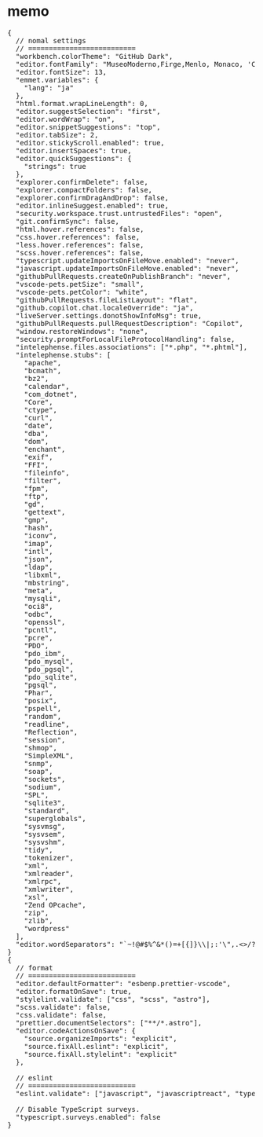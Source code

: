 # memo

<pre>
{
  // nomal settings
  // ==========================
  "workbench.colorTheme": "GitHub Dark",
  "editor.fontFamily": "MuseoModerno,Firge,Menlo, Monaco, 'Courier New', monospace",
  "editor.fontSize": 13,
  "emmet.variables": {
    "lang": "ja"
  },
  "html.format.wrapLineLength": 0,
  "editor.suggestSelection": "first",
  "editor.wordWrap": "on",
  "editor.snippetSuggestions": "top",
  "editor.tabSize": 2,
  "editor.stickyScroll.enabled": true,
  "editor.insertSpaces": true,
  "editor.quickSuggestions": {
    "strings": true
  },
  "explorer.confirmDelete": false,
  "explorer.compactFolders": false,
  "explorer.confirmDragAndDrop": false,
  "editor.inlineSuggest.enabled": true,
  "security.workspace.trust.untrustedFiles": "open",
  "git.confirmSync": false,
  "html.hover.references": false,
  "css.hover.references": false,
  "less.hover.references": false,
  "scss.hover.references": false,
  "typescript.updateImportsOnFileMove.enabled": "never",
  "javascript.updateImportsOnFileMove.enabled": "never",
  "githubPullRequests.createOnPublishBranch": "never",
  "vscode-pets.petSize": "small",
  "vscode-pets.petColor": "white",
  "githubPullRequests.fileListLayout": "flat",
  "github.copilot.chat.localeOverride": "ja",
  "liveServer.settings.donotShowInfoMsg": true,
  "githubPullRequests.pullRequestDescription": "Copilot",
  "window.restoreWindows": "none",
  "security.promptForLocalFileProtocolHandling": false,
  "intelephense.files.associations": ["*.php", "*.phtml"],
  "intelephense.stubs": [
    "apache",
    "bcmath",
    "bz2",
    "calendar",
    "com_dotnet",
    "Core",
    "ctype",
    "curl",
    "date",
    "dba",
    "dom",
    "enchant",
    "exif",
    "FFI",
    "fileinfo",
    "filter",
    "fpm",
    "ftp",
    "gd",
    "gettext",
    "gmp",
    "hash",
    "iconv",
    "imap",
    "intl",
    "json",
    "ldap",
    "libxml",
    "mbstring",
    "meta",
    "mysqli",
    "oci8",
    "odbc",
    "openssl",
    "pcntl",
    "pcre",
    "PDO",
    "pdo_ibm",
    "pdo_mysql",
    "pdo_pgsql",
    "pdo_sqlite",
    "pgsql",
    "Phar",
    "posix",
    "pspell",
    "random",
    "readline",
    "Reflection",
    "session",
    "shmop",
    "SimpleXML",
    "snmp",
    "soap",
    "sockets",
    "sodium",
    "SPL",
    "sqlite3",
    "standard",
    "superglobals",
    "sysvmsg",
    "sysvsem",
    "sysvshm",
    "tidy",
    "tokenizer",
    "xml",
    "xmlreader",
    "xmlrpc",
    "xmlwriter",
    "xsl",
    "Zend OPcache",
    "zip",
    "zlib",
    "wordpress"
  ],
  "editor.wordSeparators": "`~!@#$%^&*()=+[{]}\\|;:'\",.<>/?",
}
{
  // format
  // ==========================
  "editor.defaultFormatter": "esbenp.prettier-vscode",
  "editor.formatOnSave": true,
  "stylelint.validate": ["css", "scss", "astro"],
  "scss.validate": false,
  "css.validate": false,
  "prettier.documentSelectors": ["**/*.astro"],
  "editor.codeActionsOnSave": {
    "source.organizeImports": "explicit",
    "source.fixAll.eslint": "explicit",
    "source.fixAll.stylelint": "explicit"
  },

  // eslint
  // ==========================
  "eslint.validate": ["javascript", "javascriptreact", "typescript", "typescriptreact", "astro"],

  // Disable TypeScript surveys.
  "typescript.surveys.enabled": false
}

</pre>
